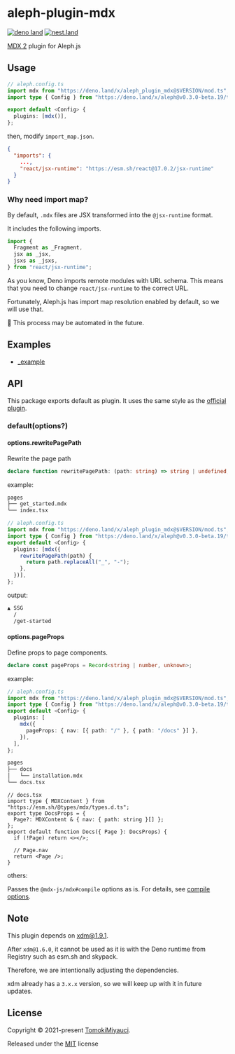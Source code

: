 # aleph-plugin-mdx

[![deno land](http://img.shields.io/badge/available%20on-deno.land/x-lightgrey.svg?logo=deno&labelColor=black&color=black)](https://deno.land/x/aleph_plugin_mdx)
[![nest.land](https://nest.land/badge.svg)](https://nest.land/package/aleph_plugin_mdx)

[MDX 2](https://mdxjs.com/) plugin for Aleph.js

## Usage

```ts
// aleph.config.ts
import mdx from "https://deno.land/x/aleph_plugin_mdx@$VERSION/mod.ts";
import type { Config } from "https://deno.land/x/aleph@v0.3.0-beta.19/types.d.ts";

export default <Config> {
  plugins: [mdx()],
};
```

then, modify `import_map.json`.

```json
{
  "imports": {
    ...,
    "react/jsx-runtime": "https://esm.sh/react@17.0.2/jsx-runtime"
  }
}
```

### Why need import map?

By default, `.mdx` files are JSX transformed into the `@jsx-runtime` format.

It includes the following imports.

```ts
import {
  Fragment as _Fragment,
  jsx as _jsx,
  jsxs as _jsxs,
} from "react/jsx-runtime";
```

As you know, Deno imports remote modules with URL schema. This means that you
need to change `react/jsx-runtime` to the correct URL.

Fortunately, Aleph.js has import map resolution enabled by default, so we will
use that.

:construction: This process may be automated in the future.

## Examples

- [_example](./_example/README.md)

## API

This package exports default as plugin. It uses the same style as the
[official plugin](https://alephjs.org/docs/plugins/official-plugins).

### default(options?)

#### options.rewritePagePath

Rewrite the page path

```ts
declare function rewritePagePath: (path: string) => string | undefined;
```

example:

```bash
pages
├── get_started.mdx
└── index.tsx
```

```ts
// aleph.config.ts
import mdx from "https://deno.land/x/aleph_plugin_mdx@$VERSION/mod.ts";
import type { Config } from "https://deno.land/x/aleph@v0.3.0-beta.19/types.d.ts";
export default <Config> {
  plugins: [mdx({
    rewritePagePath(path) {
      return path.replaceAll("_", "-");
    },
  })],
};
```

output:

```bash
▲ SSG
  /
  /get-started
```

#### options.pageProps

Define props to page components.

```ts
declare const pageProps = Record<string | number, unknown>;
```

example:

```ts
// aleph.config.ts
import mdx from "https://deno.land/x/aleph_plugin_mdx@$VERSION/mod.ts";
import type { Config } from "https://deno.land/x/aleph@v0.3.0-beta.19/types.d.ts";
export default <Config> {
  plugins: [
    mdx({
      pageProps: { nav: [{ path: "/" }, { path: "/docs" }] },
    }),
  ],
};
```

```bash
pages
├── docs
│   └── installation.mdx
└── docs.tsx
```

```tsx
// docs.tsx
import type { MDXContent } from "https://esm.sh/@types/mdx/types.d.ts";
export type DocsProps = {
  Page?: MDXContent & { nav: { path: string }[] };
};
export default function Docs({ Page }: DocsProps) {
  if (!Page) return <></>;

  // Page.nav
  return <Page />;
}
```

others:

Passes the `@mdx-js/mdx#compile` options as is. For details, see
[compile options](https://mdxjs.com/packages/mdx/#compilefile-options).

## Note

This plugin depends on [xdm@1.9.1](https://www.npmjs.com/package/xdm/v/1.9.1).

After `xdm@1.6.0`, it cannot be used as it is with the Deno runtime from
Registry such as esm.sh and skypack.

Therefore, we are intentionally adjusting the dependencies.

xdm already has a `3.x.x` version, so we will keep up with it in future updates.

## License

Copyright © 2021-present [TomokiMiyauci](https://github.com/TomokiMiyauci).

Released under the [MIT](./LICENSE) license
